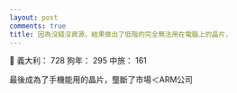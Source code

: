 ```yaml
---
layout: post
comments: true
title: 因為沒錢沒資源，結果做出了低階的完全無法用在電腦上的晶片，
---
```


:space_invader: 義大利： 728 狗年： 295 中旅： 161


最後成為了手機能用的晶片，壟斷了市場＜ARM公司
